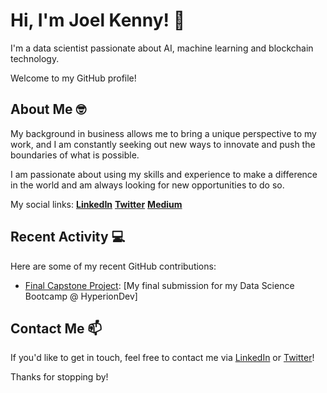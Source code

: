 # Hi, I'm Joel Kenny! 👋

I'm a data scientist passionate about AI, machine learning and blockchain technology. 

Welcome to my GitHub profile!

## About Me 🤓

My background in business allows me to bring a unique perspective to my work, and I am constantly seeking out new ways to innovate and push the boundaries of what is possible. 

I am passionate about using my skills and experience to make a difference in the world and am always looking for new opportunities to do so.

My social links:
  **[LinkedIn](https://www.linkedin.com/in/joel-kenny/)**
   **[Twitter](https://twitter.com/JoelJKRB)**
   **[Medium](https://medium.com/@joelkenny)**

## Recent Activity 💻

Here are some of my recent GitHub contributions:

-   [Final Capstone Project](https://github.com/joeljkrb/finalCapstone): [My final submission for my Data Science Bootcamp @ HyperionDev]

## Contact Me 📫

If you'd like to get in touch, feel free to contact me via [LinkedIn](https://www.linkedin.com/in/joel-kenny/) or [Twitter](https://twitter.com/JoelJKRB)!

Thanks for stopping by!
